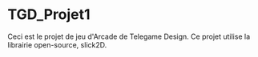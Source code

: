 # TGD_Projet1
Ceci est le projet de jeu d'Arcade de Telegame Design.
Ce projet utilise la librairie open-source, slick2D.
